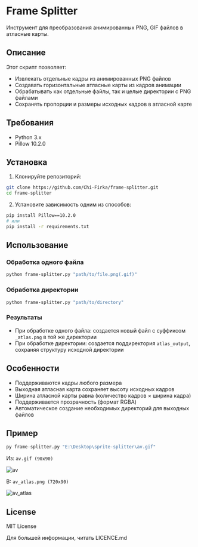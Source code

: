 # Frame Splitter

Инструмент для преобразования анимированных PNG, GIF файлов в атласные карты.

## Описание

Этот скрипт позволяет:
- Извлекать отдельные кадры из анимированных PNG файлов
- Создавать горизонтальные атласные карты из кадров анимации
- Обрабатывать как отдельные файлы, так и целые директории с PNG файлами
- Сохранять пропорции и размеры исходных кадров в атласной карте

## Требования

- Python 3.x
- Pillow 10.2.0

## Установка

1. Клонируйте репозиторий:
```bash
git clone https://github.com/Chi-Firka/frame-splitter.git
cd frame-splitter
```

2. Установите зависимость одним из способов:
```bash
pip install Pillow==10.2.0
# или
pip install -r requirements.txt
```

## Использование

### Обработка одного файла

```bash
python frame-splitter.py "path/to/file.png(.gif)"
```

### Обработка директории

```bash
python frame-splitter.py "path/to/directory"
```

### Результаты

- При обработке одного файла: создается новый файл с суффиксом `_atlas.png` в той же директории
- При обработке директории: создается поддиректория `atlas_output`, сохраняя структуру исходной директории

## Особенности

- Поддерживаются кадры любого размера
- Выходная атласная карта сохраняет высоту исходных кадров
- Ширина атласной карты равна (количество кадров × ширина кадра)
- Поддерживается прозрачность (формат RGBA)
- Автоматическое создание необходимых директорий для выходных файлов

## Пример
```py
py frame-splitter.py "E:\Desktop\sprite-splitter\av.gif"
```
Из:
`av.gif (90x90)`

![av](https://github.com/user-attachments/assets/25d1fe0c-423d-4031-90b0-9990dcd96ebc)

В:
`av_atlas.png (720x90)`

![av_atlas](https://github.com/user-attachments/assets/6062c4bc-5577-44da-8605-8e75b5c342a1)

## License

MIT License

Для большей информации, читать LICENCE.md
